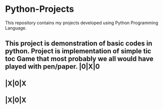 # Python-Projects
This repository contains my projects developed using Python Programming Language. 

This project is demonstration of basic codes in python.
Project is implementation of simple tic toc Game that most probably we all would have played with pen/paper.
|0|X|0
-------
|X|0|X
-------
|X|0|X
-------
